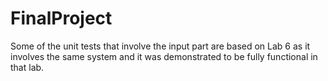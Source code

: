 # FinalProject 
Some of the unit tests that involve the input part are based on Lab 6 as it involves the same system and it was demonstrated to be fully functional 
in that lab. 
